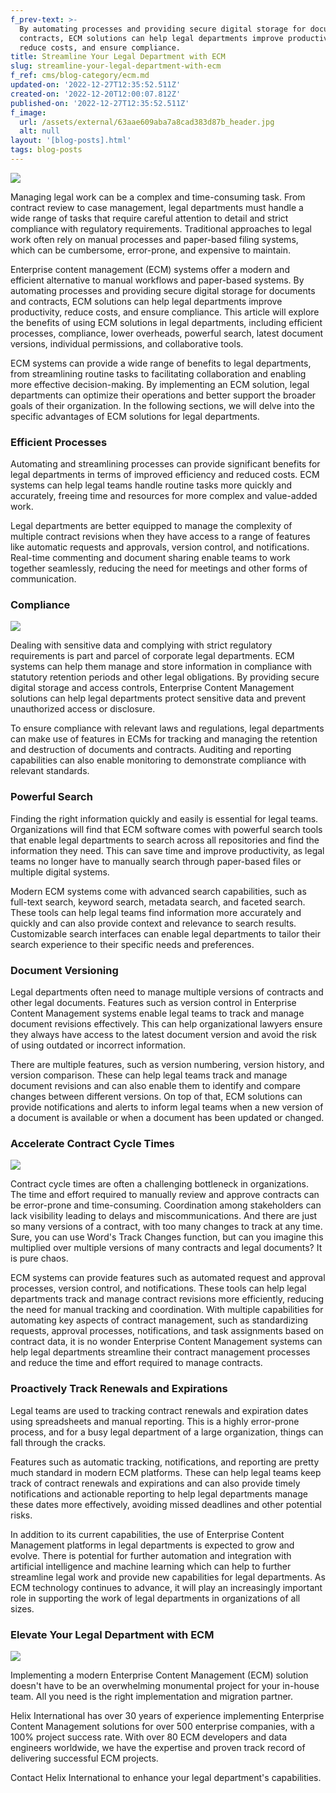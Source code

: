 ```yaml
---
f_prev-text: >-
  By automating processes and providing secure digital storage for documents and
  contracts, ECM solutions can help legal departments improve productivity,
  reduce costs, and ensure compliance.
title: Streamline Your Legal Department with ECM
slug: streamline-your-legal-department-with-ecm
f_ref: cms/blog-category/ecm.md
updated-on: '2022-12-27T12:35:52.511Z'
created-on: '2022-12-20T12:00:07.812Z'
published-on: '2022-12-27T12:35:52.511Z'
f_image:
  url: /assets/external/63aae609aba7a8cad383d87b_header.jpg
  alt: null
layout: '[blog-posts].html'
tags: blog-posts
---
```


![](/assets/external/63aae609aba7a8cad383d87b_header.jpg)

Managing legal work can be a complex and time-consuming task. From contract review to case management, legal departments must handle a wide range of tasks that require careful attention to detail and strict compliance with regulatory requirements. Traditional approaches to legal work often rely on manual processes and paper-based filing systems, which can be cumbersome, error-prone, and expensive to maintain.

Enterprise content management (ECM) systems offer a modern and efficient alternative to manual workflows and paper-based systems. By automating processes and providing secure digital storage for documents and contracts, ECM solutions can help legal departments improve productivity, reduce costs, and ensure compliance. This article will explore the benefits of using ECM solutions in legal departments, including efficient processes, compliance, lower overheads, powerful search, latest document versions, individual permissions, and collaborative tools.

ECM systems can provide a wide range of benefits to legal departments, from streamlining routine tasks to facilitating collaboration and enabling more effective decision-making. By implementing an ECM solution, legal departments can optimize their operations and better support the broader goals of their organization. In the following sections, we will delve into the specific advantages of ECM solutions for legal departments.

### Efficient Processes

Automating and streamlining processes can provide significant benefits for legal departments in terms of improved efficiency and reduced costs. ECM systems can help legal teams handle routine tasks more quickly and accurately, freeing time and resources for more complex and value-added work.

Legal departments are better equipped to manage the complexity of multiple contract revisions when they have access to a range of features like automatic requests and approvals, version control, and notifications. Real-time commenting and document sharing enable teams to work together seamlessly, reducing the need for meetings and other forms of communication.

### Compliance

![](/assets/external/63aae64ae7b2b8132e74edc0_in-01.jpg)

Dealing with sensitive data and complying with strict regulatory requirements is part and parcel of corporate legal departments. ECM systems can help them manage and store information in compliance with statutory retention periods and other legal obligations. By providing secure digital storage and access controls, Enterprise Content Management solutions can help legal departments protect sensitive data and prevent unauthorized access or disclosure.

To ensure compliance with relevant laws and regulations, legal departments can make use of features in ECMs for tracking and managing the retention and destruction of documents and contracts. Auditing and reporting capabilities can also enable monitoring to demonstrate compliance with relevant standards.

### Powerful Search

Finding the right information quickly and easily is essential for legal teams. Organizations will find that ECM software comes with powerful search tools that enable legal departments to search across all repositories and find the information they need. This can save time and improve productivity, as legal teams no longer have to manually search through paper-based files or multiple digital systems.

Modern ECM systems come with advanced search capabilities, such as full-text search, keyword search, metadata search, and faceted search. These tools can help legal teams find information more accurately and quickly and can also provide context and relevance to search results. Customizable search interfaces can enable legal departments to tailor their search experience to their specific needs and preferences.

### Document Versioning

Legal departments often need to manage multiple versions of contracts and other legal documents. Features such as version control in Enterprise Content Management systems enable legal teams to track and manage document revisions effectively. This can help organizational lawyers ensure they always have access to the latest document version and avoid the risk of using outdated or incorrect information.

There are multiple features, such as version numbering, version history, and version comparison. These can help legal teams track and manage document revisions and can also enable them to identify and compare changes between different versions. On top of that, ECM solutions can provide notifications and alerts to inform legal teams when a new version of a document is available or when a document has been updated or changed.

### Accelerate Contract Cycle Times

![](/assets/external/63aae663d827c5e86a2d392c_in-02.jpg)

Contract cycle times are often a challenging bottleneck in organizations. The time and effort required to manually review and approve contracts can be error-prone and time-consuming. Coordination among stakeholders can lack visibility leading to delays and miscommunications. And there are just so many versions of a contract, with too many changes to track at any time. Sure, you can use Word's Track Changes function, but can you imagine this multiplied over multiple versions of many contracts and legal documents? It is pure chaos.

ECM systems can provide features such as automated request and approval processes, version control, and notifications. These tools can help legal departments track and manage contract revisions more efficiently, reducing the need for manual tracking and coordination. With multiple capabilities for automating key aspects of contract management, such as standardizing requests, approval processes, notifications, and task assignments based on contract data, it is no wonder Enterprise Content Management systems can help legal departments streamline their contract management processes and reduce the time and effort required to manage contracts.

### Proactively Track Renewals and Expirations

Legal teams are used to tracking contract renewals and expiration dates using spreadsheets and manual reporting. This is a highly error-prone process, and for a busy legal department of a large organization, things can fall through the cracks.

Features such as automatic tracking, notifications, and reporting are pretty much standard in modern ECM platforms. These can help legal teams keep track of contract renewals and expirations and can also provide timely notifications and actionable reporting to help legal departments manage these dates more effectively, avoiding missed deadlines and other potential risks.

In addition to its current capabilities, the use of Enterprise Content Management platforms in legal departments is expected to grow and evolve. There is potential for further automation and integration with artificial intelligence and machine learning which can help to further streamline legal work and provide new capabilities for legal departments. As ECM technology continues to advance, it will play an increasingly important role in supporting the work of legal departments in organizations of all sizes.

### Elevate Your Legal Department with ECM

![](/assets/external/63aae69927ff6dde18c49290_in-03.jpg)

Implementing a modern Enterprise Content Management (ECM) solution doesn't have to be an overwhelming monumental project for your in-house team. All you need is the right implementation and migration partner.

Helix International has over 30 years of experience implementing Enterprise Content Management solutions for over 500 enterprise companies, with a 100% project success rate. With over 80 ECM developers and data engineers worldwide, we have the expertise and proven track record of delivering successful ECM projects.

Contact Helix International to enhance your legal department's capabilities.

‍

